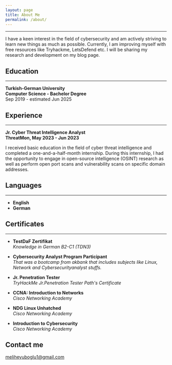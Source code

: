```yaml
---
layout: page
title: About Me
permalink: /about/
---
```

***
<p>I have a keen interest in the field of cybersecurity and am actively striving to learn new things as much as possible. Currently, I am improving myself with free resources like Tryhackme, LetsDefend etc. I will be sharing my research and development on my blog page.</p>

## Education
***
<b> Turkish-German University </b> <br>
<b>Computer Science - Bachelor Degree</b> <br>
   Sep 2019 - estimated Jun 2025


## Experience
***
<b> Jr. Cyber Threat Intelligence Analyst </b> <br>
<b> ThreatMon,  May 2023 - Jun 2023 </b>
<p> I received basic education in the field of cyber threat intelligence and completed a one-and-a-half-month internship. During this internship, I had the opportunity to engage in open-source intelligence (OSINT) research as well as perform open port scans and vulnerability scans on specific domain addresses.
</p>

## Languages
***
* **English**
* **German** 

    
    
## Certificates
***

* **TestDaF Zertifikat** <br> *Knowledge in German B2-C1 (TDN3)* 

* **Cybersecurity Analyst Program Participant** <br> *That was a bootcamp from akbank that includes subjects like Linux, Network and Cybersecurityanalyst stuffs.*

* **Jr. Penetration Tester** <br> *TryHackMe Jr.Penetration Tester Path's Certificate*

* **CCNA: Introduction to Networks** <br> *Cisco Networking Academy*

* **NDG Linux Unhatched** <br> *Cisco Networking Academy*

* **Introduction to Cybersecurity** <br> *Cisco Networking Academy*

## Contact me

meliheyuboglu1@gmail.com 

<style>

</style>
